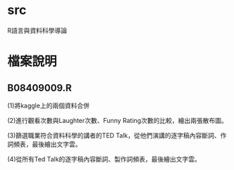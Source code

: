 # src
R語言與資料科學導論

# 檔案說明

## B08409009.R

(1)將kaggle上的兩個資料合併

(2)進行觀看次數與Laughter次數、Funny Rating次數的比較，繪出兩張散布圖。

(3)篩選職業符合資料科學的講者的TED Talk，從他們演講的逐字稿內容斷詞、作詞頻表，最後繪出文字雲。

(4)從所有Ted Talk的逐字稿內容斷詞、製作詞頻表，最後繪出文字雲。